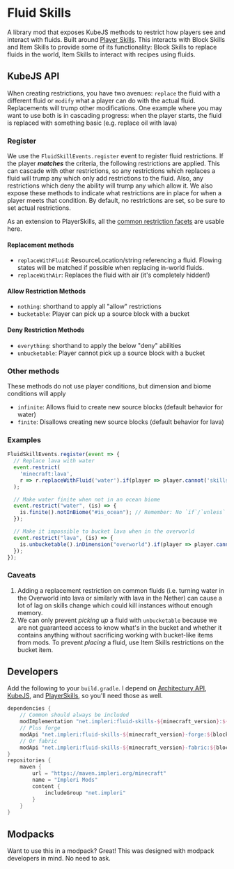 # Fluid Skills

A library mod that exposes KubeJS methods to restrict how players see and interact with fluids. Built around
[Player Skills](https://github.com/impleri/player-skills). This interacts with Block Skills and Item Skills to provide
some of its functionality: Block Skills to replace fluids in the world, Item Skills to interact with recipes using
fluids.

## KubeJS API

When creating restrictions, you have two avenues: `replace` the fluid with a different fluid or `modify` what a player
can do with the actual fluid. Replacements will trump other modifications. One example where you may want to use both is
in cascading progress: when the player starts, the fluid is replaced with something basic (e.g. replace oil with lava)

### Register

We use the `FluidSkillEvents.register` event to register fluid restrictions. If the player ***matches*** the criteria,
the following restrictions are applied. This can cascade with other restrictions, so any restrictions which replaces a
fluid will trump any which only add restrictions to the fluid. Also, any restrictions which deny the ability
will trump any which allow it. We also expose these methods to indicate what restrictions are in place for when a player
meets that condition. By default, no restrictions are set, so be sure to set actual restrictions.

As an extension to PlayerSkills, all
the [common restriction facets](https://github.com/impleri/player-skills#kubejs-restrictions-api) are usable here.

#### Replacement methods

- `replaceWithFluid`: ResourceLocation/string referencing a fluid. Flowing states will be matched if possible when
  replacing in-world fluids.
- `replaceWithAir`: Replaces the fluid with air (it's completely hidden!)

#### Allow Restriction Methods

- `nothing`: shorthand to apply all "allow" restrictions
- `bucketable`: Player can pick up a source block with a bucket

#### Deny Restriction Methods

- `everything`: shorthand to apply the below "deny" abilities
- `unbucketable`: Player cannot pick up a source block with a bucket

### Other methods

These methods do not use player conditions, but dimension and biome conditions will apply

- `infinite`: Allows fluid to create new source blocks (default behavior for water)
- `finite`: Disallows creating new source blocks (default behavior for lava)

### Examples

```js
FluidSkillEvents.register(event => {
  // Replace lava with water
  event.restrict(
    'minecraft:lava',
    r => r.replaceWithFluid('water').if(player => player.cannot('skills:stage', 2))
  );

  // Make water finite when not in an ocean biome
  event.restrict("water", (is) => {
    is.finite().notInBiome("#is_ocean"); // Remember: No `if`/`unless` conditions will work with this
  });

  // Make it impossible to bucket lava when in the overworld
  event.restrict("lava", (is) => {
    is.unbucketable().inDimension("overworld").if(player => player.cannot('skills:stage', 2));
  });
});
```

### Caveats

1. Adding a replacement restriction on common fluids (i.e. turning water in the Overworld into lava or similarly with
   lava in the Nether) can cause a lot of lag on skills change which could kill instances without enough memory.
2. We can only prevent _picking up_ a fluid with `unbucketable` because we are not guaranteed access to know what's in
   the bucket and whether it contains anything without sacrificing working with bucket-like items from mods. To prevent
   _placing_ a fluid, use Item Skills restrictions on the bucket item.

## Developers

Add the following to your `build.gradle`. I depend
on [Architectury API](https://github.com/architectury/architectury-api), [KubeJS](https://github.com/KubeJS-Mods/KubeJS),
and [PlayerSkills](https://github.com/impleri/player-skills), so you'll need those as well.

```groovy
dependencies {
    // Common should always be included 
    modImplementation "net.impleri:fluid-skills-${minecraft_version}:${blockskills_version}"
    // Plus forge
    modApi "net.impleri:fluid-skills-${minecraft_version}-forge:${blockskills_version}"
    // Or fabric
    modApi "net.impleri:fluid-skills-${minecraft_version}-fabric:${blockskills_version}"
}
repositories {
    maven {
        url = "https://maven.impleri.org/minecraft"
        name = "Impleri Mods"
        content {
            includeGroup "net.impleri"
        }
    }
}
```

## Modpacks

Want to use this in a modpack? Great! This was designed with modpack developers in mind. No need to ask.

